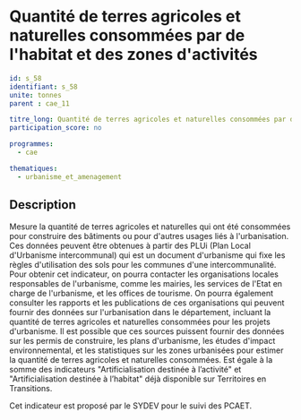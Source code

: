 # Quantité de terres agricoles et naturelles consommées par de l'habitat et des zones d'activités
```yaml
id: s_58
identifiant: s_58
unite: tonnes
parent : cae_11

titre_long: Quantité de terres agricoles et naturelles consommées par de l'habitat et des zones d'activités
participation_score: no

programmes:
  - cae

thematiques:
  - urbanisme_et_amenagement
```
## Description
Mesure la quantité de terres agricoles et naturelles qui ont été consommées pour construire des bâtiments ou pour d'autres usages liés à l'urbanisation. Ces données peuvent être obtenues à partir des PLUi (Plan Local d'Urbanisme intercommunal) qui est un document d'urbanisme qui fixe les règles d'utilisation des sols pour les communes d'une intercommunalité. Pour obtenir cet indicateur, on pourra contacter les organisations locales responsables de l'urbanisme, comme les mairies, les services de l'Etat en charge de l'urbanisme, et les offices de tourisme. On pourra également consulter les rapports et les publications de ces organisations qui peuvent fournir des données sur l'urbanisation dans le département, incluant la quantité de terres agricoles et naturelles consommées pour les projets d'urbanisme. Il est possible que ces sources puissent fournir des données sur les permis de construire, les plans d'urbanisme, les études d'impact environnemental, et les statistiques sur les zones urbanisées pour estimer la quantité de terres agricoles et naturelles consommées.
Est égale à la somme des indicateurs "Artificialisation destinée à l’activité" et "Artificialisation destinée à l’habitat" déjà disponible sur Territoires en Transitions.

Cet indicateur est proposé par le SYDEV pour le suivi des PCAET.
